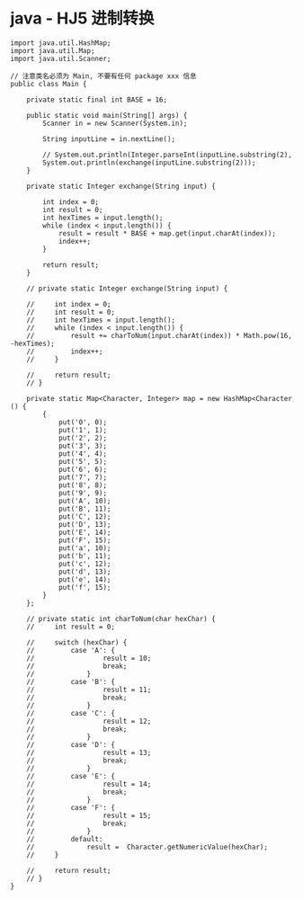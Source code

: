 # java - HJ5 进制转换


    import java.util.HashMap;
    import java.util.Map;
    import java.util.Scanner;
    
    // 注意类名必须为 Main, 不要有任何 package xxx 信息
    public class Main {
    
        private static final int BASE = 16;
    
        public static void main(String[] args) {
            Scanner in = new Scanner(System.in);
    
            String inputLine = in.nextLine();
    
            // System.out.println(Integer.parseInt(inputLine.substring(2), 16));
            System.out.println(exchange(inputLine.substring(2)));
        }
    
        private static Integer exchange(String input) {
    
            int index = 0;
            int result = 0;
            int hexTimes = input.length();
            while (index < input.length()) {
                result = result * BASE + map.get(input.charAt(index));
                index++;
            }
    
            return result;
        }
    
        // private static Integer exchange(String input) {
    
        //     int index = 0;
        //     int result = 0;
        //     int hexTimes = input.length();
        //     while (index < input.length()) {
        //         result += charToNum(input.charAt(index)) * Math.pow(16, --hexTimes);
        //         index++;
        //     }
    
        //     return result;
        // }
    
        private static Map<Character, Integer> map = new HashMap<Character, Integer>() {
            {
                put('0', 0);
                put('1', 1);
                put('2', 2);
                put('3', 3);
                put('4', 4);
                put('5', 5);
                put('6', 6);
                put('7', 7);
                put('8', 8);
                put('9', 9);
                put('A', 10);
                put('B', 11);
                put('C', 12);
                put('D', 13);
                put('E', 14);
                put('F', 15);
                put('a', 10);
                put('b', 11);
                put('c', 12);
                put('d', 13);
                put('e', 14);
                put('f', 15);
            }
        };
    
        // private static int charToNum(char hexChar) {
        //     int result = 0;
    
        //     switch (hexChar) {
        //         case 'A': {
        //                 result = 10;
        //                 break;
        //             }
        //         case 'B': {
        //                 result = 11;
        //                 break;
        //             }
        //         case 'C': {
        //                 result = 12;
        //                 break;
        //             }
        //         case 'D': {
        //                 result = 13;
        //                 break;
        //             }
        //         case 'E': {
        //                 result = 14;
        //                 break;
        //             }
        //         case 'F': {
        //                 result = 15;
        //                 break;
        //             }
        //         default:
        //             result =  Character.getNumericValue(hexChar);
        //     }
    
        //     return result;
        // }
    }

  

